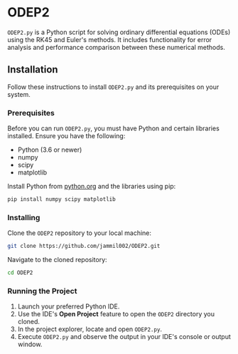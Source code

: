 # ODEP2

`ODEP2.py` is a Python script for solving ordinary differential equations (ODEs) using the RK45 and Euler's methods. It includes functionality for error analysis and performance comparison between these numerical methods.

## Installation

Follow these instructions to install `ODEP2.py` and its prerequisites on your system.

### Prerequisites

Before you can run `ODEP2.py`, you must have Python and certain libraries installed. Ensure you have the following:

- Python (3.6 or newer)
- numpy
- scipy
- matplotlib

Install Python from [python.org](https://www.python.org/) and the libraries using pip:

```bash
pip install numpy scipy matplotlib
```

### Installing

Clone the `ODEP2` repository to your local machine:

```bash
git clone https://github.com/jammil002/ODEP2.git
```

Navigate to the cloned repository:

```bash
cd ODEP2
```


### Running the Project

1. Launch your preferred Python IDE.
2. Use the IDE's **Open Project** feature to open the `ODEP2` directory you cloned.
3. In the project explorer, locate and open `ODEP2.py`.
4. Execute `ODEP2.py` and observe the output in your IDE's console or output window.

